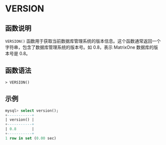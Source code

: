 # **VERSION**

## **函数说明**

`VERSION()` 函数用于获取当前数据库管理系统的版本信息。这个函数通常返回一个字符串，包含了数据库管理系统的版本号。如 0.8，表示 MatrixOne 数据库的版本号是 0.8。

## **函数语法**

```
> VERSION()
```

## **示例**

```sql
mysql> select version();
+-----------+
| version() |
+-----------+
| 0.8       |
+-----------+
1 row in set (0.00 sec)
```
